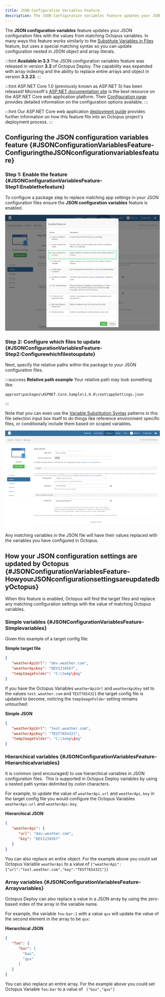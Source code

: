 ```yaml
---
title: JSON Configuration Variables Feature
description: The JSON Configuration Variables feature updates your JSON configuration files with the values from matching Octopus variables.
---
```


The **JSON configuration variables** feature updates your JSON configuration files with the values from matching Octopus variables. In many ways this feature works similarly to the [Substitute Variables in Files](/docs/deployment-process/configuration-files/substitute-variables-in-files.md) feature, but uses a special matching syntax so you can update configuration nested in JSON object and array literals.

:::hint
**Available in 3.3**
The JSON configuration variables feature was released in version **3.3** of Octopus Deploy. The capability was expanded with array indexing and the ability to replace entire arrays and object in version **3.3.23**.
:::

:::hint
ASP.NET Core 1.0 (previously known as ASP.NET 5) has been released! Microsoft's [ASP.NET documentation site](http://docs.asp.net/) is the best resource on the ASP.NET Core web application platform. Their [Configuration page](http://docs.asp.net/en/latest/fundamentals/configuration.html) provides detailed information on the configuration options available.
:::

:::hint
Our ASP.NET Core web application [deployment guide](/docs/deploying-applications/deploying-asp.net-core-web-applications/index.md) provides further information on how this feature fits into an Octopus project's deployment process.
:::

## Configuring the JSON configuration variables feature {#JSONConfigurationVariablesFeature-ConfiguringtheJSONconfigurationvariablesfeature}

### Step 1: Enable the feature {#JSONConfigurationVariablesFeature-Step1:Enablethefeature}

To configure a package step to replace matching app settings in your JSON configuration files ensure the **JSON configuration variables** feature is enabled.

![Feature Configuration](5275655.png "width=500")

### Step 2: Configure which files to update {#JSONConfigurationVariablesFeature-Step2:Configurewhichfilestoupdate}

Next, specify the relative paths within the package to your JSON configuration files.

:::success
**Relative path example**
Your relative path may look something like:

```
approot\packages\ASPNET.Core.Sample\1.0.0\root\appSettings.json
```
:::

Note that you can even use the [Variable Substitution Syntax](/docs/deployment-process/variable-substitution-syntax.md) patterns in this file selection input box itself to do things like reference environment specific files, or conditionally include them based on scoped variables.

![JSON variable subsitute](5275656.png "width=500")

Any matching variables in the JSON file will have their values replaced with the variables you have configured in Octopus.

## How your JSON configuration settings are updated by Octopus {#JSONConfigurationVariablesFeature-HowyourJSONconfigurationsettingsareupdatedbyOctopus}

When this feature is enabled, Octopus will find the target files and replace any matching configuration settings with the value of matching Octopus variables.

### Simple variables {#JSONConfigurationVariablesFeature-Simplevariables}

Given this example of a target config file:

**Simple target file**

```json
{
   "weatherApiUrl": "dev.weather.com",
   "weatherApiKey": "DEV1234567",
   "tempImageFolder": "C:\temp\img"
}
```

If you have the Octopus Variables `weatherApiUrl` and `weatherApiKey` set to the values `test.weather.com` and `TEST7654321` the target config file is updated to become, noticing the `tempImageFolder` setting remains untouched:

**Simple JSON**

```json
{
   "weatherApiUrl": "test.weather.com",
   "weatherApiKey": "TEST7654321",
   "tempImageFolder": "C:\temp\img"
}
```

### Hierarchical variables {#JSONConfigurationVariablesFeature-Hierarchicalvariables}

It is common (and encouraged) to use hierarchical variables in JSON configuration files.  This is supported in Octopus Deploy variables by using a nested path syntax delimited by *colon* characters.

For example, to update the value of `weatherApi.url` and `weatherApi.key` in the target config file you would configure the Octopus Variables `weatherApi:url` and `weatherApi:key`.

**Hierarchical JSON**

```json
{
   "weatherApi": {
      "url": "dev.weather.com",
      "key": "DEV1234567"
   }
}
```

You can also replace an entire object. For the example above you could set Octopus Variable `weatherApi` to a value of `{"weatherApi":{"url":"test.weather.com","key":"TEST7654321"}}`

### Array variables {#JSONConfigurationVariablesFeature-Arrayvariables}

Octopus Deploy can also replace a value in a JSON array by using the zero-based index of the array in the variable name.

For example, the variable `foo:bar:1` with a value `qux` will update the value of the second element in the array to be `qux`:

**Hierarchical JSON**

```json
{
   "foo": {
      "bar": [
		"baz",
		"qux"
	  ]
   }
}
```

You can also replace an entire array. For the example above you could set Octopus Variable `foo:bar` to a value of ` ["baz","qux"]`

